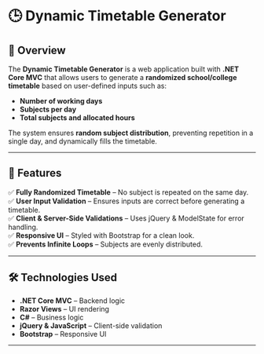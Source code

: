 # 🕒 Dynamic Timetable Generator

## 📖 Overview
The **Dynamic Timetable Generator** is a web application built with **.NET Core MVC** that allows users to generate a **randomized school/college timetable** based on user-defined inputs such as:
- **Number of working days**
- **Subjects per day**
- **Total subjects and allocated hours**

The system ensures **random subject distribution**, preventing repetition in a single day, and dynamically fills the timetable.

---

## 🚀 Features
✅ **Fully Randomized Timetable** – No subject is repeated on the same day.  
✅ **User Input Validation** – Ensures inputs are correct before generating a timetable.  
✅ **Client & Server-Side Validations** – Uses jQuery & ModelState for error handling.  
✅ **Responsive UI** – Styled with Bootstrap for a clean look.  
✅ **Prevents Infinite Loops** – Subjects are evenly distributed.  

---

## 🛠️ Technologies Used
- **.NET Core MVC** – Backend logic  
- **Razor Views** – UI rendering  
- **C#** – Business logic  
- **jQuery & JavaScript** – Client-side validation  
- **Bootstrap** – Responsive UI  

---

